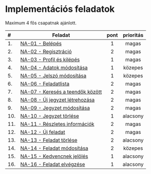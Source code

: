 # Implementációs feladatok

Maximum 4 fős csapatnak ajánlott.

| #   | Feladat                                        | pont | prioritás |
|:----|------------------------------------------------|:----:|:---------:|
| 1.  | [NA-01 - Belépés](./NA-01.md)                  | 1    | magas     |
| 2.  | [NA-02 - Regisztráció](./NA-02.md)             | 2    | magas     |
| 3.  | [NA-03 - Profil és kilépés](./NA-03.md)        | 1    | magas     |
| 4.  | [NA-04 - Adatok módosítása](./NA-04.md)        | 1    | közepes   |
| 5.  | [NA-05 - Jelszó módosítása](./NA-05.md)        | 1    | közepes   |
| 6.  | [NA-06 - Feladatlista](./NA-06.md)             | 2    | magas     |
| 7.  | [NA-07 - Keresés a teendők között](./NA-07.md) | 2    | magas     |
| 8.  | [NA-08 - Új jegyzet létrehozása](./NA-08.md)   | 2    | magas     |
| 9.  | [NA-09 - Jegyzet módosítása](./NA-09.md)       | 2    | magas     |
| 10. | [NA-10 - Jegyzet törlése](./NA-10.md)          | 1    | alacsony  |
| 11. | [NA-11 - Részletes információk](./NA-11.md)    | 2    | magas     |
| 12. | [NA-12 - Új feladat](./NA-12.md)               | 2    | magas     |
| 13. | [NA-13 - Feladat törlése](./NA-13.md)          | 2    | alacsony  |
| 14. | [NA-14 - Feladat módosítása](./NA-14.md)       | 2    | közepes   |
| 15. | [NA-15 - Kedvencnek jelölés](./NA-15.md)       | 1    | alacsony  |
| 16. | [NA-16 - Feladat elvégzése](./NA-16.md)        | 1    | alacsony  |